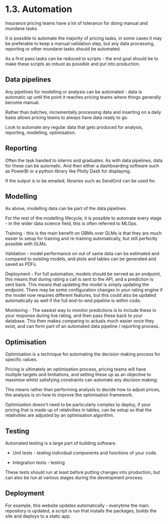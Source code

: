 # 1.3. Automation

Insurance pricing teams have a lot of tolerance for doing manual and mundane tasks.

It is possible to automate the majority of pricing tasks, in some cases it may be preferable to keep a manual validation step, but any data processing, reporting or other mundane tasks should be automated.

As a first pass tasks can be reduced to scripts - the end goal should be to make these scripts as robust as possible and put into production.

## Data pipelines

Any pipelines for modelling or analysis can be automated - data is automatic up until the point it reaches pricing teams where things generally become manual.

Rather than batches, incrementally processing data and inserting on a daily basis allows pricing teams to always have data ready to go.

Look to automate any regular data that gets produced for analysis, reporting, modelling, optimisation.

## Reporting

Often the task handed to interns and graduates. As with data pipelines, data for these can be automatic. And then either a dashboarding software such as PowerBI or a python library like Plotly Dash for displaying. 

If the output is to be emailed, libraries such as SendGrid can be used for.

## Modelling

As above, modelling data can be part of the data pipelines. 

For the rest of the modelling lifecycle, it is possible to automate every stage - in the wider data science field, this is often referred to MLOps. 

Training - this is the main benefit on GBMs over GLMs is that they are much easier to setup for training and re-training automatically, but still perfectly possible with GLMs. 

Validation - model performance on out of same data can be estimated and compared to existing models, and plots and tables can be generated and saved as PDFs. 

Deployment - For full automation, models should be served as an endpoint, this means that during rating a call is sent to the API, and a prediction is sent back. This means that updating the model is simply updating the endpoint. There may be some configuration changes in your rating engine if the model now requires different features, but this could also be updated automatically as well if the full end-to-end pipeline is within code. 

Monitoring - The easiest way to monitor predictions is to include these in your response during live rating, and then pass these back to your database. This then makes comparing to actuals much easier once they exist, and can form part of an automated data pipeline / reporting process.

## Optimisation

Optimisation is a technique for automating the decision making process for specific values. 

Pricing is ultimately an optimisation process, pricing teams will have multiple targets and limitations, and setting these up as an objective to maximise whilst satisfying constraints can automate any decision making.

This means rather than performing analysis to decide how to adjust prices, the analysis is on how to improve the optimisation framework. 

Optimisation doesn't need to be particularly complex to deploy, if your pricing that is made up of relativities in tables, can be setup so that the relativities are adjusted by an optimisation algorithm. 

## Testing

Automated testing is a large part of building software. 

- Unit tests - testing individual components and functions of your code. 

- Integration tests - testing 

These tests should run at least before putting changes into production, but can also be run at various stages during the development process.



## Deployment



For example, this website updates automatically - everytime the main repository is updated, a script is run that installs the packages, builds the site and deploys to a static app.

